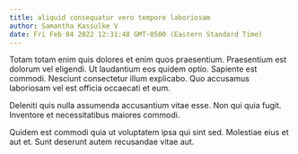 ```yaml
---
title: aliquid consequatur vero tempore laboriosam
author: Samantha Kassulke V
date: Fri Feb 04 2022 12:31:48 GMT-0500 (Eastern Standard Time)
---
```

Totam totam enim quis dolores et enim quos praesentium. Praesentium est dolorum vel eligendi. Ut laudantium eos quidem optio. Sapiente est commodi. Nesciunt consectetur illum explicabo. Quo accusamus laboriosam vel est officia occaecati et eum.

 Deleniti quis nulla assumenda accusantium vitae esse. Non qui quia fugit. Inventore et necessitatibus maiores commodi.

 Quidem est commodi quia ut voluptatem ipsa qui sint sed. Molestiae eius et aut et. Sunt deserunt autem recusandae vitae aut.